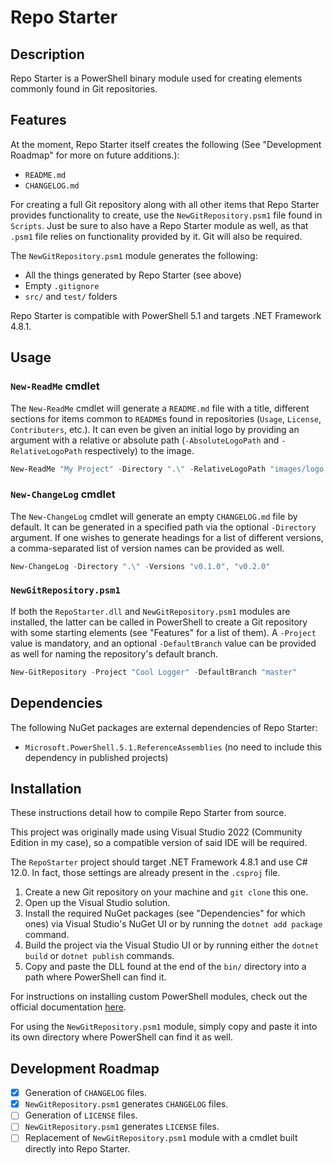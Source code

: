 # Repo Starter

## Description

Repo Starter is a PowerShell binary module used for creating elements commonly found in Git repositories.

## Features

At the moment, Repo Starter itself creates the following (See "Development Roadmap" for more on future additions.):
- `README.md`
- `CHANGELOG.md`

For creating a full Git repository along with all other items that Repo Starter provides functionality to create, use the `NewGitRepository.psm1` file found in `Scripts`. Just be sure to also have a Repo Starter module as well, as that `.psm1` file relies on functionality provided by it. Git will also be required.

The `NewGitRepository.psm1` module generates the following:
- All the things generated by Repo Starter (see above)
- Empty `.gitignore`
- `src/` and `test/` folders

Repo Starter is compatible with PowerShell 5.1 and targets .NET Framework 4.8.1.

## Usage
### `New-ReadMe` cmdlet

The `New-ReadMe` cmdlet will generate a `README.md` file with a title, different sections for items common to `README`s found in repositories (`Usage`, `License`, `Contributers`, etc.). It can even be given an initial logo by providing an argument with a relative or absolute path (`-AbsoluteLogoPath` and `-RelativeLogoPath` respectively) to the image.

```powershell
New-ReadMe "My Project" -Directory ".\" -RelativeLogoPath "images/logo.myproject.png" -LogoText "My fancy project logo!"
```

### `New-ChangeLog` cmdlet

The `New-ChangeLog` cmdlet will generate an empty `CHANGELOG.md` file by default. It can be generated in a specified path via the optional `-Directory` argument. If one wishes to generate headings for a list of different versions, a comma-separated list of version names can be provided as well.

```powershell
New-ChangeLog -Directory ".\" -Versions "v0.1.0", "v0.2.0"
```

### `NewGitRepository.psm1`

If both the `RepoStarter.dll` and `NewGitRepository.psm1` modules are installed, the latter can be called in PowerShell to create a Git repository with some starting elements (see "Features" for a list of them). A `-Project` value is mandatory, and an optional `-DefaultBranch` value can be provided as well for naming the repository's default branch.

```powershell
New-GitRepository -Project "Cool Logger" -DefaultBranch "master"
```

## Dependencies

The following NuGet packages are external dependencies of Repo Starter:
- `Microsoft.PowerShell.5.1.ReferenceAssemblies` (no need to include this dependency in published projects)

## Installation

These instructions detail how to compile Repo Starter from source.

This project was originally made using Visual Studio 2022 (Community Edition in my case), so a compatible version of said IDE will be required.

The `RepoStarter` project should target .NET Framework 4.8.1 and use C# 12.0. In fact, those settings are already present in the `.csproj` file.

1. Create a new Git repository on your machine and `git clone` this one.
2. Open up the Visual Studio solution.
4. Install the required NuGet packages (see "Dependencies" for which ones) via Visual Studio's NuGet UI or by running the `dotnet add package` command.
4. Build the project via the Visual Studio UI or by running either the `dotnet build` or `dotnet publish` commands.
5. Copy and paste the DLL found at the end of the `bin/` directory into a path where PowerShell can find it.

For instructions on installing custom PowerShell modules, check out the official documentation [here](https://learn.microsoft.com/en-us/powershell/module/microsoft.powershell.core/about/about_modules?view=powershell-7.5).

For using the `NewGitRepository.psm1` module, simply copy and paste it into its own directory where PowerShell can find it as well.

## Development Roadmap

- [X] Generation of `CHANGELOG` files.
- [X] `NewGitRepository.psm1` generates `CHANGELOG` files.
- [ ] Generation of `LICENSE` files.
- [ ] `NewGitRepository.psm1` generates `LICENSE` files.
- [ ] Replacement of `NewGitRepository.psm1` module with a cmdlet built directly into Repo Starter.

